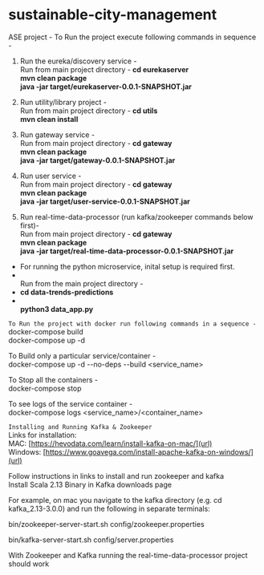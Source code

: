 # sustainable-city-management
ASE project - 
To Run the project execute following commands in sequence - 
1. Run the eureka/discovery service - <br>
   Run from main project directory  - <b> cd eurekaserver </b><br>
   <b> mvn clean package </b> <br>
   <b> java -jar target/eurekaserver-0.0.1-SNAPSHOT.jar </b><br>
   
2. Run utility/library project - <br>
   Run from main project directory - <b> cd utils </b><br>
   <b> mvn clean install </b><br>

3. Run gateway service - <br>
   Run from main project directory - <b> cd gateway </b><br>
   <b>mvn clean package</b><br>
   <b>java -jar target/gateway-0.0.1-SNAPSHOT.jar</b><br>

4. Run user service - <br>
   Run from main project directory - <b> cd gateway </b><br>
   <b>mvn clean package</b><br>
   <b>java -jar target/user-service-0.0.1-SNAPSHOT.jar</b><br>

5. Run real-time-data-processor (run kafka/zookeeper commands below first)- <br>
   Run from main project directory - <b> cd gateway </b><br>
   <b>mvn clean package</b><br>
   <b>java -jar target/real-time-data-processor-0.0.1-SNAPSHOT.jar</b><br>

- For running the python microservice, inital setup is required first. 
- <br> Run from the main project directory - 
- <b> cd data-trends-predictions </b>
- <br> <b> python3 data_app.py </b>
   
```To Run the project with docker run following commands in a sequence - ```<br>
docker-compose build <br>
docker-compose up -d <br>

To Build only a particular service/container - <br> 
docker-compose up -d --no-deps --build <service_name><br>

To Stop all the containers -<br>
docker-compose stop<br>

To see logs of the service container - <br>
docker-compose logs <service_name>/<container_name> <br>

```Installing and Running Kafka & Zookeeper ```<br>
Links for installation: <br>
MAC: [https://hevodata.com/learn/install-kafka-on-mac/](url)<br>
Windows: [https://www.goavega.com/install-apache-kafka-on-windows/](url)<br>

Follow instructions in links to install and run zookeeper and kafka <br>
Install Scala 2.13 Binary in Kafka downloads page <br>

For example, on mac you navigate to the kafka directory (e.g. cd kafka_2.13-3.0.0) and run the following in separate terminals:

bin/zookeeper-server-start.sh config/zookeeper.properties

bin/kafka-server-start.sh config/server.properties

With Zookeeper and Kafka running the real-time-data-processor project should work

